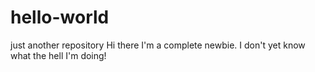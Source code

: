 # hello-world
just another repository
Hi there
I'm a complete newbie. I don't yet know what the hell I'm doing!
